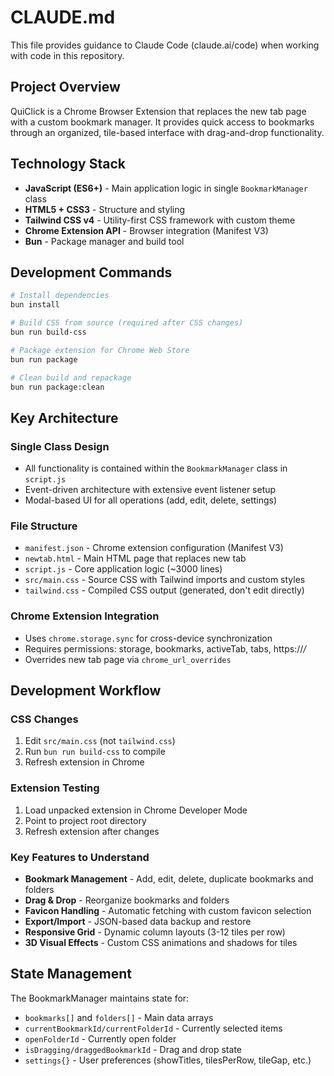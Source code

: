 # CLAUDE.md

This file provides guidance to Claude Code (claude.ai/code) when working with code in this repository.

## Project Overview

QuiClick is a Chrome Browser Extension that replaces the new tab page with a custom bookmark manager. 
It provides quick access to bookmarks through an organized, tile-based interface with drag-and-drop functionality.

## Technology Stack

- **JavaScript (ES6+)** - Main application logic in single `BookmarkManager` class
- **HTML5 + CSS3** - Structure and styling
- **Tailwind CSS v4** - Utility-first CSS framework with custom theme
- **Chrome Extension API** - Browser integration (Manifest V3)
- **Bun** - Package manager and build tool

## Development Commands

```bash
# Install dependencies
bun install

# Build CSS from source (required after CSS changes)
bun run build-css

# Package extension for Chrome Web Store
bun run package

# Clean build and repackage
bun run package:clean
```

## Key Architecture

### Single Class Design
- All functionality is contained within the `BookmarkManager` class in `script.js`
- Event-driven architecture with extensive event listener setup
- Modal-based UI for all operations (add, edit, delete, settings)

### File Structure
- `manifest.json` - Chrome extension configuration (Manifest V3)
- `newtab.html` - Main HTML page that replaces new tab
- `script.js` - Core application logic (~3000 lines)
- `src/main.css` - Source CSS with Tailwind imports and custom styles
- `tailwind.css` - Compiled CSS output (generated, don't edit directly)

### Chrome Extension Integration
- Uses `chrome.storage.sync` for cross-device synchronization
- Requires permissions: storage, bookmarks, activeTab, tabs, https://*/*
- Overrides new tab page via `chrome_url_overrides`

## Development Workflow

### CSS Changes
1. Edit `src/main.css` (not `tailwind.css`)
2. Run `bun run build-css` to compile
3. Refresh extension in Chrome

### Extension Testing
1. Load unpacked extension in Chrome Developer Mode
2. Point to project root directory
3. Refresh extension after changes

### Key Features to Understand
- **Bookmark Management** - Add, edit, delete, duplicate bookmarks and folders
- **Drag & Drop** - Reorganize bookmarks and folders
- **Favicon Handling** - Automatic fetching with custom favicon selection
- **Export/Import** - JSON-based data backup and restore
- **Responsive Grid** - Dynamic column layouts (3-12 tiles per row)
- **3D Visual Effects** - Custom CSS animations and shadows for tiles

## State Management

The BookmarkManager maintains state for:
- `bookmarks[]` and `folders[]` - Main data arrays
- `currentBookmarkId/currentFolderId` - Currently selected items
- `openFolderId` - Currently open folder
- `isDragging/draggedBookmarkId` - Drag and drop state
- `settings{}` - User preferences (showTitles, tilesPerRow, tileGap, etc.)
